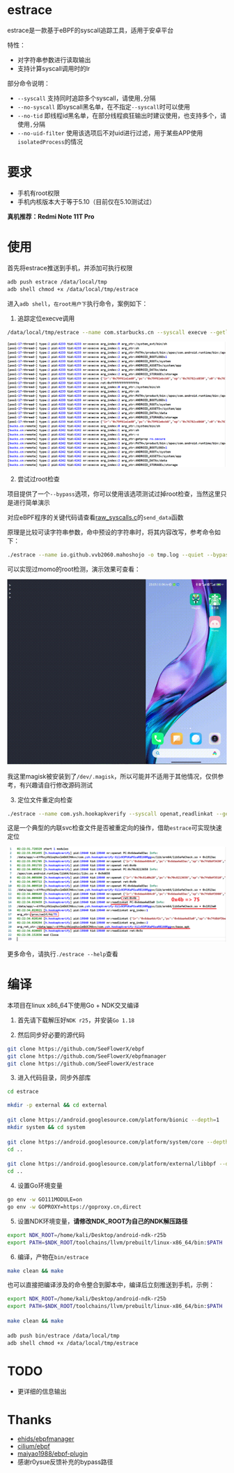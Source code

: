 # estrace

estrace是一款基于eBPF的syscall追踪工具，适用于安卓平台

特性：

- 对字符串参数进行读取输出
- 支持计算syscall调用时的lr

部分命令说明：

- `--syscall` 支持同时追踪多个syscall，请使用`,`分隔
- `--no-syscall` 即syscall黑名单，在不指定`--syscall`时可以使用
- `--no-tid` 即线程id黑名单，在部分线程疯狂输出时建议使用，也支持多个，请使用`,`分隔
- `--no-uid-filter` 使用该选项后不对uid进行过滤，用于某些APP使用`isolatedProcess`的情况

# 要求

- 手机有root权限
- 手机内核版本大于等于5.10（目前仅在5.10测试过）

**真机推荐：Redmi Note 11T Pro**

# 使用

首先将estrace推送到手机，并添加可执行权限

```bash
adb push estrace /data/local/tmp
adb shell chmod +x /data/local/tmp/estrace
```

进入`adb shell`，`在root用户下`执行命令，案例如下：

1. 追踪定位execve调用

```bash
/data/local/tmp/estrace --name com.starbucks.cn --syscall execve --getlr -o trace.log
```

![](./images/Snipaste_2022-11-22_17-10-18.png)

2. 尝试过root检查

项目提供了一个`--bypass`选项，你可以使用该选项测试过掉root检查，当然这里只是进行简单演示

对应eBPF程序的关键代码请查看[raw_syscalls.c](src/raw_syscalls.c)的`send_data`函数

原理是比较可读字符串参数，命中预设的字符串时，将其内容改写，参考命令如下：

```bash
./estrace --name io.github.vvb2060.mahoshojo -o tmp.log --quiet --bypass
```

可以实现过momo的root检测，演示效果可查看：

![](./images/oCam_2022_12_04_23_03_56_661.gif)

我这里magisk被安装到了`/dev/.magisk`，所以可能并不适用于其他情况，仅供参考，有兴趣请自行修改源码测试

3. 定位文件重定向检查

```bash
./estrace --name com.ysh.hookapkverify --syscall openat,readlinkat --getpc -o tmp.log
```

这是一个典型的内联svc检查文件是否被重定向的操作，借助`estrace`可实现快速定位

![](./images/Snipaste_2022-12-05_10-25-14.png)

更多命令，请执行`./estrace --help`查看

# 编译

本项目在linux x86_64下使用Go + NDK交叉编译

1. 首先请下载解压好`NDK r25`，并安装`Go 1.18`

2. 然后同步好必要的源代码

```bash
git clone https://github.com/SeeFlowerX/ebpf
git clone https://github.com/SeeFlowerX/ebpfmanager
git clone https://github.com/SeeFlowerX/estrace
```

3. 进入代码目录，同步外部库

```bash
cd estrace
```

```bash
mkdir -p external && cd external

git clone https://android.googlesource.com/platform/bionic --depth=1
mkdir system && cd system

git clone https://android.googlesource.com/platform/system/core --depth=1
cd ..

git clone https://android.googlesource.com/platform/external/libbpf --depth=1
cd ..
```

4. 设置Go环境变量

```bash
go env -w GO111MODULE=on
go env -w GOPROXY=https://goproxy.cn,direct
```

5. 设置NDK环境变量，**请修改NDK_ROOT为自己的NDK解压路径**

```bash
export NDK_ROOT=/home/kali/Desktop/android-ndk-r25b
export PATH=$NDK_ROOT/toolchains/llvm/prebuilt/linux-x86_64/bin:$PATH
```

6. 编译，产物在`bin/estrace`

```bash
make clean && make
```

也可以直接把编译涉及的命令整合到脚本中，编译后立刻推送到手机，示例：

```bash
export NDK_ROOT=/home/kali/Desktop/android-ndk-r25b
export PATH=$NDK_ROOT/toolchains/llvm/prebuilt/linux-x86_64/bin:$PATH

make clean && make

adb push bin/estrace /data/local/tmp
adb shell chmod +x /data/local/tmp/estrace
```

# TODO

- 更详细的信息输出

# Thanks

- [ehids/ebpfmanager](https://github.com/ehids/ebpfmanager)
- [cilium/ebpf](https://github.com/cilium/ebpf)
- [maiyao1988/ebpf-plugin](https://github.com/maiyao1988/ebpf-plugin)
- 感谢r0ysue反馈补充的bypass路径